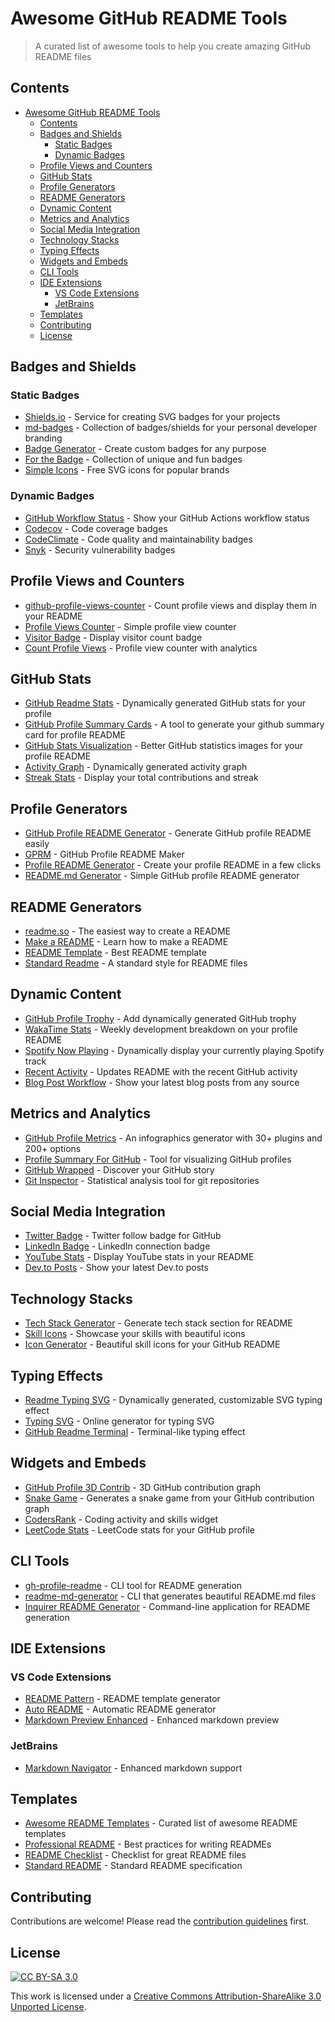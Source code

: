 # Awesome GitHub README Tools

> A curated list of awesome tools to help you create amazing GitHub README files

## Contents

- [Awesome GitHub README Tools](#awesome-github-readme-tools)
  - [Contents](#contents)
  - [Badges and Shields](#badges-and-shields)
    - [Static Badges](#static-badges)
    - [Dynamic Badges](#dynamic-badges)
  - [Profile Views and Counters](#profile-views-and-counters)
  - [GitHub Stats](#github-stats)
  - [Profile Generators](#profile-generators)
  - [README Generators](#readme-generators)
  - [Dynamic Content](#dynamic-content)
  - [Metrics and Analytics](#metrics-and-analytics)
  - [Social Media Integration](#social-media-integration)
  - [Technology Stacks](#technology-stacks)
  - [Typing Effects](#typing-effects)
  - [Widgets and Embeds](#widgets-and-embeds)
  - [CLI Tools](#cli-tools)
  - [IDE Extensions](#ide-extensions)
    - [VS Code Extensions](#vs-code-extensions)
    - [JetBrains](#jetbrains)
  - [Templates](#templates)
  - [Contributing](#contributing)
  - [License](#license)

## Badges and Shields

### Static Badges
- [Shields.io](https://shields.io/) - Service for creating SVG badges for your projects
- [md-badges](https://github.com/inttter/md-badges) - Collection of badges/shields for your personal developer branding
- [Badge Generator](https://badge-generator.org/) - Create custom badges for any purpose
- [For the Badge](https://forthebadge.com/) - Collection of unique and fun badges
- [Simple Icons](https://simpleicons.org/) - Free SVG icons for popular brands

### Dynamic Badges
- [GitHub Workflow Status](https://github.com/actions/toolkit) - Show your GitHub Actions workflow status
- [Codecov](https://codecov.io/) - Code coverage badges
- [CodeClimate](https://codeclimate.com/) - Code quality and maintainability badges
- [Snyk](https://snyk.io/) - Security vulnerability badges

## Profile Views and Counters

- [github-profile-views-counter](https://github.com/antonkomarev/github-profile-views-counter) - Count profile views and display them in your README
- [Profile Views Counter](https://github.com/arturssmirnovs/github-profile-views-counter) - Simple profile view counter
- [Visitor Badge](https://visitor-badge.glitch.me/) - Display visitor count badge
- [Count Profile Views](https://github.com/thepiyushmalhotra/count-profile-views) - Profile view counter with analytics

## GitHub Stats

- [GitHub Readme Stats](https://github.com/anuraghazra/github-readme-stats) - Dynamically generated GitHub stats for your profile
- [GitHub Profile Summary Cards](https://github.com/vn7n24fzkq/github-profile-summary-cards) - A tool to generate your github summary card for profile README
- [GitHub Stats Visualization](https://github.com/jstrieb/github-stats) - Better GitHub statistics images for your profile README
- [Activity Graph](https://github.com/ashutosh00710/github-readme-activity-graph) - Dynamically generated activity graph
- [Streak Stats](https://github.com/DenverCoder1/github-readme-streak-stats) - Display your total contributions and streak

## Profile Generators

- [GitHub Profile README Generator](https://rahuldkjain.github.io/gh-profile-readme-generator/) - Generate GitHub profile README easily
- [GPRM](https://gprm.itsvg.in/) - GitHub Profile README Maker
- [Profile README Generator](https://profile-readme-generator.com/) - Create your profile README in a few clicks
- [README.md Generator](https://arturssmirnovs.github.io/github-profile-readme-generator/) - Simple GitHub profile README generator

## README Generators

- [readme.so](https://readme.so/) - The easiest way to create a README
- [Make a README](https://www.makeareadme.com/) - Learn how to make a README
- [README Template](https://github.com/othneildrew/Best-README-Template) - Best README template
- [Standard Readme](https://github.com/RichardLitt/standard-readme) - A standard style for README files

## Dynamic Content

- [GitHub Profile Trophy](https://github.com/ryo-ma/github-profile-trophy) - Add dynamically generated GitHub trophy
- [WakaTime Stats](https://github.com/anmol098/waka-readme-stats) - Weekly development breakdown on your profile README
- [Spotify Now Playing](https://github.com/novatorem/novatorem) - Dynamically display your currently playing Spotify track
- [Recent Activity](https://github.com/jamesgeorge007/github-activity-readme) - Updates README with the recent GitHub activity
- [Blog Post Workflow](https://github.com/gautamkrishnar/blog-post-workflow) - Show your latest blog posts from any source

## Metrics and Analytics

- [GitHub Profile Metrics](https://github.com/lowlighter/metrics) - An infographics generator with 30+ plugins and 200+ options
- [Profile Summary For GitHub](https://github.com/tipsy/profile-summary-for-github) - Tool for visualizing GitHub profiles
- [GitHub Wrapped](https://github.com/neat-run/wrapped) - Discover your GitHub story
- [Git Inspector](https://github.com/ejwa/gitinspector) - Statistical analysis tool for git repositories

## Social Media Integration

- [Twitter Badge](https://github.com/kentcdodds/twitter-badge) - Twitter follow badge for GitHub
- [LinkedIn Badge](https://shields.io/badges/linked-in) - LinkedIn connection badge
- [YouTube Stats](https://github.com/DenverCoder1/github-readme-youtube-stats) - Display YouTube stats in your README
- [Dev.to Posts](https://github.com/gautamkrishnar/blog-post-workflow) - Show your latest Dev.to posts

## Technology Stacks

- [Tech Stack Generator](https://github.com/0xabdulkhalid/readme-tech-stack) - Generate tech stack section for README
- [Skill Icons](https://skillicons.dev/) - Showcase your skills with beautiful icons
- [Icon Generator](https://github.com/tandpfun/skill-icons) - Beautiful skill icons for your GitHub README

## Typing Effects

- [Readme Typing SVG](https://github.com/DenverCoder1/readme-typing-svg) - Dynamically generated, customizable SVG typing effect
- [Typing SVG](https://readme-typing-svg.herokuapp.com/) - Online generator for typing SVG
- [GitHub Readme Terminal](https://github.com/k4ustu3h/readme-terminal) - Terminal-like typing effect

## Widgets and Embeds

- [GitHub Profile 3D Contrib](https://github.com/yoshi389111/github-profile-3d-contrib) - 3D GitHub contribution graph
- [Snake Game](https://github.com/Platane/snk) - Generates a snake game from your GitHub contribution graph
- [CodersRank](https://codersrank.io/) - Coding activity and skills widget
- [LeetCode Stats](https://github.com/KnlnKS/leetcode-stats) - LeetCode stats for your GitHub profile

## CLI Tools

- [gh-profile-readme](https://github.com/rahuldkjain/github-profile-readme-generator) - CLI tool for README generation
- [readme-md-generator](https://github.com/kefranabg/readme-md-generator) - CLI that generates beautiful README.md files
- [Inquirer README Generator](https://github.com/connietran-dev/readme-generator) - Command-line application for README generation

## IDE Extensions

### VS Code Extensions
- [README Pattern](https://marketplace.visualstudio.com/items?itemName=thomascsd.vscode-readme-pattern) - README template generator
- [Auto README](https://marketplace.visualstudio.com/items?itemName=SBSnippets.auto-readme) - Automatic README generator
- [Markdown Preview Enhanced](https://marketplace.visualstudio.com/items?itemName=shd101wyy.markdown-preview-enhanced) - Enhanced markdown preview

### JetBrains
- [Markdown Navigator](https://plugins.jetbrains.com/plugin/7896-markdown-navigator-enhanced) - Enhanced markdown support

## Templates

- [Awesome README Templates](https://github.com/matiassingers/awesome-readme) - Curated list of awesome README templates
- [Professional README](https://github.com/jehna/readme-best-practices) - Best practices for writing READMEs
- [README Checklist](https://github.com/ddbeck/readme-checklist) - Checklist for great README files
- [Standard README](https://github.com/RichardLitt/standard-readme) - Standard README specification

## Contributing

Contributions are welcome! Please read the [contribution guidelines](CONTRIBUTING.md) first.

## License

[![CC BY-SA 3.0](https://licensebuttons.net/l/by-sa/3.0/88x31.png)](https://creativecommons.org/licenses/by-sa/3.0/)

This work is licensed under a [Creative Commons Attribution-ShareAlike 3.0 Unported License](https://creativecommons.org/licenses/by-sa/3.0/).